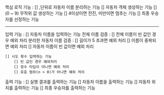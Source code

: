 핵심 로직 기능 :
[] ,단위로 자동차 이름 분리하는 기능
[] 자동차 객체 생성하는 기능
[] (0 ~ 9) 무작위 값 생성하는 기능
[] 4이상이면 전진, 미만이면 멈추는 기능
[] 최종 우승자를 선정하는 기능

----------------------------------------

입력 기능 :
[] 자동차 이름을 입력하는 기능
전체 이름 검증 :
[] 전체 이름이 빈 값인 경우 예외 처리
분리한 자동차 이름 검증 :
[] 길이가 5 초과면 예외 처리
[] 이름이 중복되면 예외 처리
[] 자동차 이름이 빈 값이면 예외 처리

	[] 시도 횟수 입력하는 기능
		[] 빈 값인 경우 예외처리
		[] 정수 타입이 아니면 예외 처리	
		[] 유효 범위(n > 0)가 아니면 예외 처리


출력 기능 :
[] 실행 결과를 출력하는 기능
[] 자동차 이름을 출력하는 기능
[] 자동차 위치를 출력하는 기능
[] 최종 우승자를 출력하는 기능